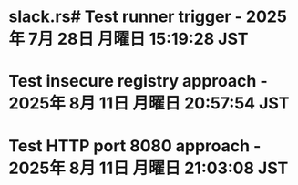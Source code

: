 # slack.rs# Test runner trigger - 2025年  7月 28日 月曜日 15:19:28 JST
# Test insecure registry approach - 2025年  8月 11日 月曜日 20:57:54 JST
# Test HTTP port 8080 approach - 2025年  8月 11日 月曜日 21:03:08 JST
